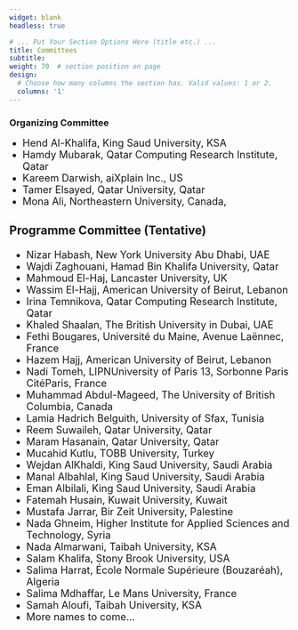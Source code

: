 ```yaml
---
widget: blank
headless: true

# ... Put Your Section Options Here (title etc.) ...
title: Committees
subtitle:
weight: 70  # section position on page
design:
  # Choose how many columns the section has. Valid values: 1 or 2.
  columns: '1'
---
```

<div class="container">
        <div class="row">
          <div class="col-lg-8 mx-auto">
            <h3>Organizing Committee</h3>
            <ul class="lead"><font size = "4">
               <li>Hend Al-Khalifa, King Saud University, KSA</li>
<li>Hamdy Mubarak, Qatar Computing Research Institute, Qatar</li>
<li>Kareem Darwish, aiXplain Inc., US</li>
<li>Tamer Elsayed, Qatar University, Qatar</li>
<li>Mona Ali, Northeastern University, Canada, </li>

</ul>
			<h3>Programme Committee (Tentative)</h3>
			<ul class="lead">
        <li>Nizar Habash, New York University Abu Dhabi, UAE</li>
        <li>Wajdi Zaghouani, Hamad Bin Khalifa University, Qatar</li>
        <li>Mahmoud El-Haj, Lancaster University, UK</li>
        <li>Wassim El-Hajj, American University of Beirut, Lebanon</li>
        <li>Irina Temnikova, Qatar Computing Research Institute, Qatar</li>
        <li>Khaled Shaalan, The British University in Dubai, UAE</li>
        <li>Fethi Bougares, Université du Maine, Avenue Laënnec, France</li>
        <li>Hazem Hajj, American University of Beirut, Lebanon</li>
        <li>Nadi Tomeh, LIPNUniversity of Paris 13, Sorbonne Paris CitéParis, France</li>
        <li>Muhammad Abdul-Mageed, The University of British Columbia, Canada</li>
        <li>Lamia Hadrich Belguith, University of Sfax, Tunisia</li>
        <li>Reem Suwaileh, Qatar University, Qatar</li>
        <li>Maram Hasanain, Qatar University, Qatar</li>
        <li>Mucahid Kutlu, TOBB University, Turkey</li>
        <li>Wejdan AlKhaldi, King Saud University, Saudi Arabia</li>
        <li>Manal Albahlal, King Saud University, Saudi Arabia</li>
        <li>Eman Albilali, King Saud University, Saudi Arabia</li>
        <li>Fatemah Husain, Kuwait University, Kuwait</li>
        <li>Mustafa Jarrar, Bir Zeit University, Palestine</li>
        <li>Nada Ghneim, Higher Institute for Applied Sciences and Technology, Syria</li>
        <li>Nada Almarwani, Taibah University, KSA</li>
        <li>Salam Khalifa, Stony Brook University, USA</li>
        <li>Salima Harrat, École Normale Supérieure (Bouzaréah), Algeria</li>
        <li>Salima Mdhaffar, Le Mans University, France</li>
        <li>Samah Aloufi, Taibah University, KSA</li>
        <li>More names to come...</li>
    </ul>

<br>

</font>
          </div>
        </div>
      </div>
